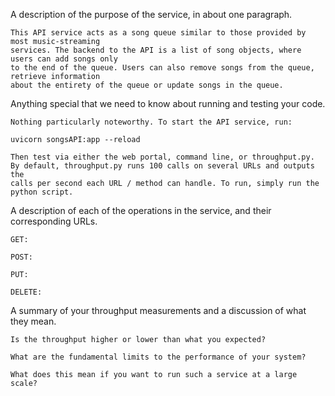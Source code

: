 
A description of the purpose of the service, in about one paragraph.

    This API service acts as a song queue similar to those provided by most music-streaming
    services. The backend to the API is a list of song objects, where users can add songs only
    to the end of the queue. Users can also remove songs from the queue, retrieve information
    about the entirety of the queue or update songs in the queue.

Anything special that we need to know about running and testing your code.
    
    Nothing particularly noteworthy. To start the API service, run:

    uvicorn songsAPI:app --reload

    Then test via either the web portal, command line, or throughput.py.
    By default, throughput.py runs 100 calls on several URLs and outputs the
    calls per second each URL / method can handle. To run, simply run the python script.
        

A description of each of the operations in the service, and their corresponding URLs.

    GET:

    POST:

    PUT:

    DELETE:

A summary of your throughput measurements and a discussion of what they mean.  

    Is the throughput higher or lower than what you expected?  

    What are the fundamental limits to the performance of your system?  

    What does this mean if you want to run such a service at a large scale?
